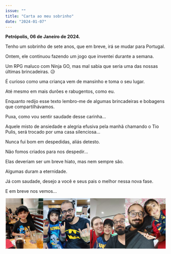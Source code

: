 ```yaml
---
issue: ""
title: "Carta ao meu sobrinho"
date: "2024-01-07"
---
```


**Petrópolis, 06 de Janeiro de 2024.**

Tenho um sobrinho de sete anos, que em breve, irá se mudar para Portugal.

Ontem, ele continuou fazendo um jogo que inventei durante a semana.

Um RPG maluco com Ninja GO, mas mal sabia que seria uma das nossas últimas brincadeiras. 😥

É curioso como uma criança vem de mansinho e toma o seu lugar.

Até mesmo em mais durões e rabugentos, como eu.

Enquanto redijo esse texto lembro-me de algumas brincadeiras e bobagens que compartilhávamos.

Puxa, como vou sentir saudade desse carinha…

Aquele misto de ansiedade e alegria efusiva pela manhã chamando o Tio Pulis, será trocado por uma casa silenciosa…

Nunca fui bom em despedidas, aliás detesto.

Não fomos criados para nos despedir…

Elas deveriam ser um breve hiato, mas nem sempre são.

Algumas duram a eternidade.

Já com saudade, desejo a você e seus pais o melhor nessa nova fase.

E em breve nos vemos…

![Montagem de fotos de Oliver com seu tio.](images/0cUSyFeatLxqRqxVVJrC18nRQLpAVOcNYPMIuZ6s.png)
